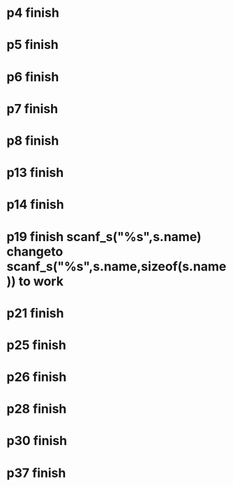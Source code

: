 # p4  finish
# p5  finish
# p6  finish
# p7  finish
# p8  finish
# p13 finish
# p14 finish
# p19 finish  scanf_s("%s",s.name) changeto scanf_s("%s",s.name,sizeof(s.name)) to work
# p21 finish 
# p25 finish
# p26 finish
# p28 finish
# p30 finish 
# p37 finish
